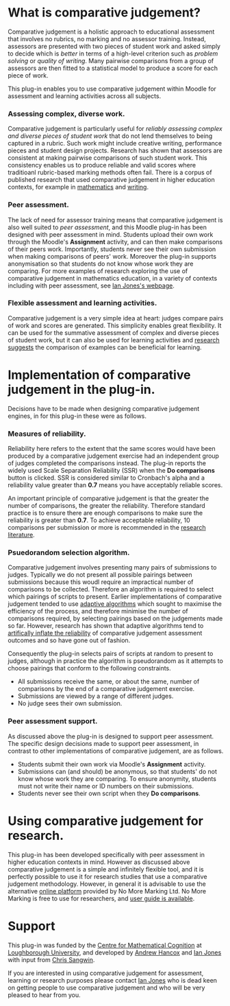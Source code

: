 # What is comparative judgement?
Comparative judgement is a holistic approach to educational assessment that involves no rubrics, no marking and no assessor training. Instead, assessors are presented with two pieces of student work and asked simply to decide which is *better* in terms of a high-level criterion such as *problem solving* or *quality of writing*. Many pairwise comparisons from a group of assessors are then fitted to a statistical model to produce a score for each piece of work.

This plug-in enables you to use comparative judgement within Moodle for assessment and learning activities across all subjects.

### Assessing complex, diverse work.
Comparative judgement is particularly useful for *reliably assessing complex and diverse pieces of student work* that do not lend themselves to being captured in a rubric. Such work might include creative writing, performance pieces and student design projects. Research has shown that assessors are consistent at making pairwise comparisons of such student work. This consistency enables us to produce reliable and valid scores where traditioanl rubric-based marking methods often fail. There is a corpus of published research that used comparative judgement in higher education contexts, for example in [mathematics](http://dx.doi.org/10.1080/03075079.2013.821974) and [writing](http://dx.doi.org/10.1080/03075079.2013.821974). 

### Peer assessment.
The lack of need for assessor training means that comparative judgement is also well suited to *peer assessment*, and this Moodle plug-in has been designed with peer assessment in mind. Students upload their own work through the Moodle's **Assignment** activity, and can then make comparisons of their peers work. Importantly, students never see their own submission when making comparisons of peers' work. Moreover the plug-in supports anonymisation so that students do not know whose work they are comparing. For more examples of research exploring the use of comparative judgement in mathematics education, in a variety of contexts including with peer assessment, see [Ian Jones's webpage](https://iansajones.wordpress.com). 

### Flexible assessment and learning activities.
Comparative judgement is a very simple idea at heart: judges compare pairs of work and scores are generated. This simplicity enables great flexibility. It can be used for the summative assessment of complex and diverse pieces of student work, but it can also be used for learning activities and [research suggests](https://doi.org/10.1016/j.cogpsych.2012.03.003) the comparison of examples can be beneficial for learning. 

# Implementation of comparative judgement in the plug-in.
Decisions have to be made when designing comparative judgement engines, in for this plug-in these were as follows.

### Measures of reliability.
Reliability here refers to the extent that the same scores would have been produced by a comparative judgement exercise had an independent group of judges completed the comparisons instead. The plug-in reports the widely used Scale Separation Reliability (SSR) when the **Do comparisons** button is clicked. SSR is considered similar to Cronbach's alpha and a reliability value greater than **0.7** means you have acceptably reliable scores.

An important principle of comparative judgement is that the greater the number of comparisons, the greater the reliability. Therefore standard practice is to ensure there are enough comparisons to make sure the reliability is greater than **0.7**. To achieve acceptable reliability, 10 comparisons per submission or more is recommended in the [research literature](https://doi.org/10.1080/0969594X.2019.1602027). 

### Psuedorandom selection algorithm.
Comparative judgement involves presenting many pairs of submissions to judges. Typically we do not present all possible pairings between submissions because this woudl require an impractical number of comparisons to be collected. Therefore an algorithm is required to select which pairings of scripts to present. Earlier implementations of comparative judgement tended to use [adaptive algorithms](https://doi.org/10.1080/0969594X.2012.665354) which sought to maximise the efficiency of the process, and therefore minimise the number of comparisons required, by selecting pairings based on the judgements made so far. However, research has shown that adaptive algorithms tend to [artifically inflate the reliability](https://doi.org/10.1080/0969594X.2017.1418734) of comparative judgement assessment outcomes and so have gone out of fashion. 

Consequently the plug-in selects pairs of scripts at random to present to judges, although in practice the algorithm is pseudorandom as it attempts to choose pairings that conform to the following constraints.
* All submissions receive the same, or about the same, number of comparisons by the end of a comparative judgement exercise. 
* Submissions are viewed by a range of different judges.
* No judge sees their own submission.

### Peer assessment support.
As discussed above the plug-in is designed to support peer assessment. The specific design decisions made to support peer assessment, in contrast to other implementations of comparative judgement, are as follows.
* Students submit their own work via Moodle's **Assignment** activity.
* Submissions can (and should) be anonymous, so that students' do not know whose work they are comparing. To ensure anonymity, students must not write their name or ID numbers on their submissions. 
* Students never see their own script when they **Do comparisons**.

# Using comparative judgement for research.
This plug-in has been developed specifically with peer assessment in higher education contexts in mind. However as discussed above comparative judgement is a simple and infinitely flexible tool, and it is perfectly possible to use it for research studies that use a comparative judgement methodology. However, in general it is advisable to use the alternative [online platform](https://www.nomoremarking.com) provided by No More Marking Ltd. No More Marking is free to use for researchers, and [user guide is available](https://www.notion.so/nmm/No-More-Marking-for-researchers-70cb4eec46d547cd91c65ff2066d415f).

# Support
This plug-in was funded by the [Centre for Mathematical Cognition](https://www.lboro.ac.uk/research/cmc/) at [Loughborough University](https://www.lboro.ac.uk), and developed by [Andrew Hancox](https://uk.linkedin.com/in/andrewdchancox) and [Ian Jones](https://www.lboro.ac.uk/departments/mec/staff/ian-jones/) with input from [Chris Sangwin](https://www.maths.ed.ac.uk/~csangwin/). 

If you are interested in using comparative judgement for assessment, learning or research purposes please contact [Ian Jones](https://www.lboro.ac.uk/departments/mec/staff/ian-jones/) who is dead keen on getting people to use comparative judgement and who will be very pleased to hear from you.
